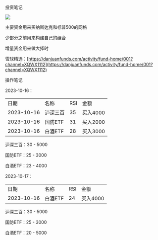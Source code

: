 投资笔记

  ![](Pasted%20image%2020231024114452.png)

主要资金用来买纳斯达克和标普500的网格

少部分之前用来构建自己的组合

增量资金用来做大择时

  

雪球精选：[https://danjuanfunds.com/activity/fund-home/001?channel=XQWX1112](https://danjuanfunds.com/activity/fund-home/001?channel=XQWX1112)

  

操作笔记

  

2023-10-16：

  

|   |   |   |   |
|---|---|---|---|
|日期|名称|RSI|金额|
|2023-10-16|沪深三百|35|买入4000|
|2023-10-16|国防ETF|31|买入2000|
|2023-10-16|白酒ETF|28|买入3000|

  

沪深三百：30 - 5000

国防ETF：25 - 3000

白酒ETF：23 - 4000

  

2023-10-17：

|   |   |   |   |
|---|---|---|---|
|日期|名称|RSI|金额|
|2023-10-16|白酒ETF|24|买入4000|

  

沪深三百：30 - 5000

国防ETF：25 - 3000

白酒ETF：20 - 5000